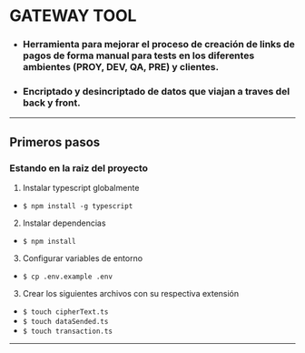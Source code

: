 # GATEWAY TOOL

* ### Herramienta para mejorar el proceso de creación de links de pagos de forma manual para tests en los diferentes ambientes (PROY, DEV, QA, PRE) y clientes.
* ### Encriptado y desincriptado de datos que viajan a traves del back y front.

---

## Primeros pasos
### Estando en la raiz del proyecto
1. Instalar typescript globalmente
* ``` $ npm install -g typescript ```

2. Instalar dependencias
* ``` $ npm install ```

3. Configurar variables de entorno
* ``` $ cp .env.example .env ```

3. Crear los siguientes archivos con su respectiva extensión
* ``` $ touch cipherText.ts ```
* ``` $ touch dataSended.ts ```
* ``` $ touch transaction.ts ```

---